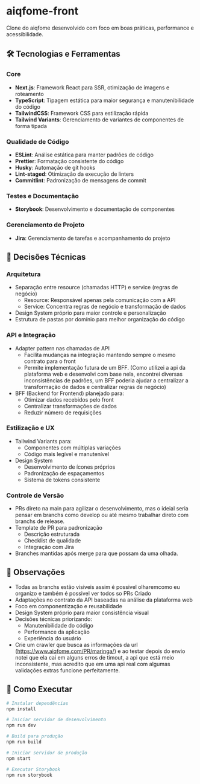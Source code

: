# aiqfome-front

Clone do aiqfome desenvolvido com foco em boas práticas, performance e acessibilidade.

## 🛠 Tecnologias e Ferramentas

### Core
- **Next.js**: Framework React para SSR, otimização de imagens e roteamento
- **TypeScript**: Tipagem estática para maior segurança e manutenibilidade do código
- **TailwindCSS**: Framework CSS para estilização rápida
- **Tailwind Variants**: Gerenciamento de variantes de componentes de forma tipada

### Qualidade de Código
- **ESLint**: Análise estática para manter padrões de código
- **Prettier**: Formatação consistente do código
- **Husky**: Automação de git hooks
- **Lint-staged**: Otimização da execução de linters
- **Commitlint**: Padronização de mensagens de commit

### Testes e Documentação
- **Storybook**: Desenvolvimento e documentação de componentes

### Gerenciamento de Projeto
- **Jira**: Gerenciamento de tarefas e acompanhamento do projeto

## 🎯 Decisões Técnicas

### Arquitetura
- Separação entre resource (chamadas HTTP) e service (regras de negócio)
  - Resource: Responsável apenas pela comunicação com a API
  - Service: Concentra regras de negócio e transformação de dados
- Design System próprio para maior controle e personalização
- Estrutura de pastas por domínio para melhor organização do código

### API e Integração
- Adapter pattern nas chamadas de API
  - Facilita mudanças na integração mantendo sempre o mesmo contrato para o front
  - Permite implementação futura de um BFF. (Como utilizei a api da plataforma web e desenvolvi com base nela, encontrei diversas inconsistências de padrões, um BFF poderia ajudar a centralizar a transformação de dados e centralizar regras de negócio)
- BFF (Backend for Frontend) planejado para:
  - Otimizar dados recebidos pelo front
  - Centralizar transformações de dados
  - Reduzir número de requisições

### Estilização e UX
- Tailwind Variants para:
  - Componentes com múltiplas variações
  - Código mais legível e manutenível
- Design System
  - Desenvolvimento de ícones próprios
  - Padronização de espaçamentos
  - Sistema de tokens consistente

### Controle de Versão
- PRs direto na main para agilizar o desenvolvimento, mas o ideial seria pensar em branchs como develop ou até mesmo trabalhar direto com branchs de release.
- Template de PR para padronização
  - Descrição estruturada
  - Checklist de qualidade
  - Integração com Jira
- Branches mantidas após merge para que possam da uma olhada.


## 📝 Observações

- Todas as branchs estão visiveis assim é possivel olharemcomo eu organizo e também é possivel ver todos so PRs Criado
- Adaptações no contrato da API baseadas na análise da plataforma web
- Foco em componentização e reusabilidade
- Design System próprio para maior consistência visual
- Decisões técnicas priorizando:
  - Manutenibilidade do código
  - Performance da aplicação
  - Experiência do usuário
- Crie um crawler que busca as informações da url (https://www.aiqfome.com/PR/maringa/) e ao testar depois do envio notei que ela cai em alguns erros de timout, a api que está meio inconsistente, mas acredito que em uma api real com algumas validações extras funcione perfeitamente.

## 🚀 Como Executar

```bash
# Instalar dependências
npm install

# Iniciar servidor de desenvolvimento
npm run dev

# Build para produção
npm run build

# Iniciar servidor de produção
npm start

# Executar Storybook
npm run storybook
```

